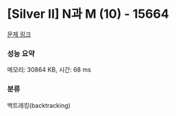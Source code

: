 # [Silver II] N과 M (10) - 15664 

[문제 링크](https://www.acmicpc.net/problem/15664) 

### 성능 요약

메모리: 30864 KB, 시간: 68 ms

### 분류

백트래킹(backtracking)

